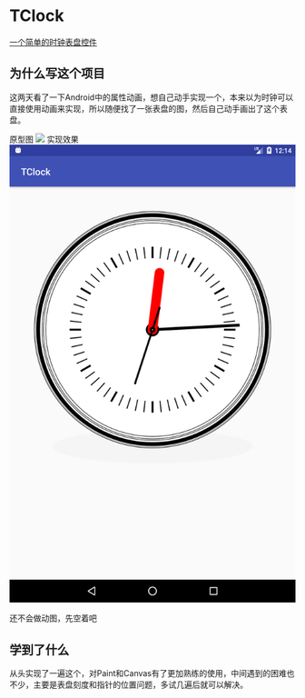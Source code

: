 # TClock
[一个简单的时钟表盘控件](https://github.com/tantian/TClock)
## 为什么写这个项目
这两天看了一下Android中的属性动画，想自己动手实现一个，本来以为时钟可以直接使用动画来实现，所以随便找了一张表盘的图，然后自己动手画出了这个表盘。

原型图 ![](image/timg.png)
实现效果 ![](image/Screenshot_1510316074.png)

还不会做动图，先空着吧

## 学到了什么
从头实现了一遍这个，对Paint和Canvas有了更加熟练的使用，中间遇到的困难也不少，主要是表盘刻度和指针的位置问题，多试几遍后就可以解决。

